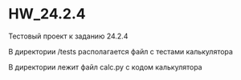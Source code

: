 # HW_24.2.4
Тестовый проект к заданию 24.2.4

В директории /tests располагается файл с тестами калькулятора

В директории лежит файл calc.py с кодом калькулятора


